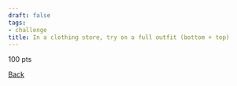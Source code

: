 ```yaml
---
draft: false
tags:
- challenge
title: In a clothing store, try on a full outfit (bottom + top)
---
```

100 pts

[Back](https://shadybraden.com/jetlag) 
